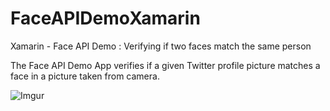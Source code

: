# FaceAPIDemoXamarin
Xamarin - Face API Demo : Verifying if two faces match the same person

The Face API Demo App verifies if a given Twitter profile picture matches a face in a picture taken from camera.

![Imgur](http://i.imgur.com/WH3j8gx.png)
